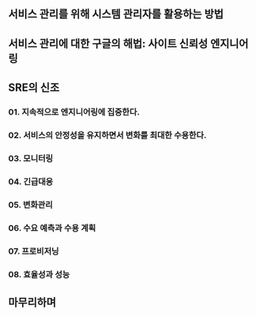 ## 서비스 관리를 위해 시스템 관리자를 활용하는 방법

## 서비스 관리에 대한 구글의 해법: 사이트 신뢰성 엔지니어링

## SRE의 신조

### 01. 지속적으로 엔지니어링에 집중한다.
### 02. 서비스의 안정성을 유지하면서 변화를 최대한 수용한다.
### 03. 모니터링
### 04. 긴급대응
### 05. 변화관리
### 06. 수요 예측과 수용 계획
### 07. 프로비저닝
### 08. 효율성과 성능

## 마무리하며
